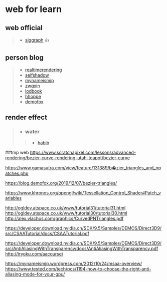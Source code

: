 # web for learn

## web official
>
>- [siggraph](https://www.siggraph.org/) :+1:
>

## person blog
 >
 >- [realtimerendering](http://kesen.realtimerendering.com/)
 >- [selfshadow](https://blog.selfshadow.com/)
 >- [mynameismjp](https://mynameismjp.wordpress.com/)
 >- [zwqxin](http://www.zwqxin.com/)
 >- [lodbook](http://lodbook.com/)
 >- [hhoppe](http://hhoppe.com/)
 >- [demofox](https://blog.demofox.org/)
 >   
 
 ## render effect
 >
 >- ### water  
 >>
 >>- [habib](http://habib.wikidot.com/techniques)
 >>
 
 ##tmp web
 https://www.scratchapixel.com/lessons/advanced-rendering/bezier-curve-rendering-utah-teapot/bezier-curve

https://www.gamasutra.com/view/feature/131389/b�zier_triangles_and_npatches.php

https://blog.demofox.org/2019/12/07/bezier-triangles/

https://www.khronos.org/opengl/wiki/Tessellation_Control_Shader#Patch_variables

http://ogldev.atspace.co.uk/www/tutorial31/tutorial31.html
http://ogldev.atspace.co.uk/www/tutorial30/tutorial30.html
http://alex.vlachos.com/graphics/CurvedPNTriangles.pdf



https://developer.download.nvidia.cn/SDK/9.5/Samples/DEMOS/Direct3D9/src/CSAATutorial/docs/CSAATutorial.pdf

https://developer.download.nvidia.cn/SDK/9.5/Samples/DEMOS/Direct3D9/src/AntiAliasingWithTransparency/docs/AntiAliasingWithTransparency.pdf
http://iryoku.com/aacourse/

https://mynameismjp.wordpress.com/2012/10/24/msaa-overview/
https://www.tested.com/tech/pcs/1194-how-to-choose-the-right-anti-aliasing-mode-for-your-gpu/
